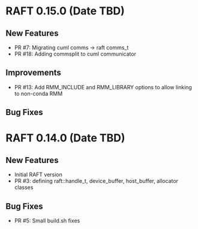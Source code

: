 # RAFT 0.15.0 (Date TBD)

## New Features
- PR #7: Migrating cuml comms -> raft comms_t
- PR #18: Adding commsplit to cuml communicator

## Improvements
- PR #13: Add RMM_INCLUDE and RMM_LIBRARY options to allow linking to non-conda RMM

## Bug Fixes


# RAFT 0.14.0 (Date TBD)

## New Features
- Initial RAFT version
- PR #3: defining raft::handle_t, device_buffer, host_buffer, allocator classes

## Bug Fixes
- PR #5: Small build.sh fixes
